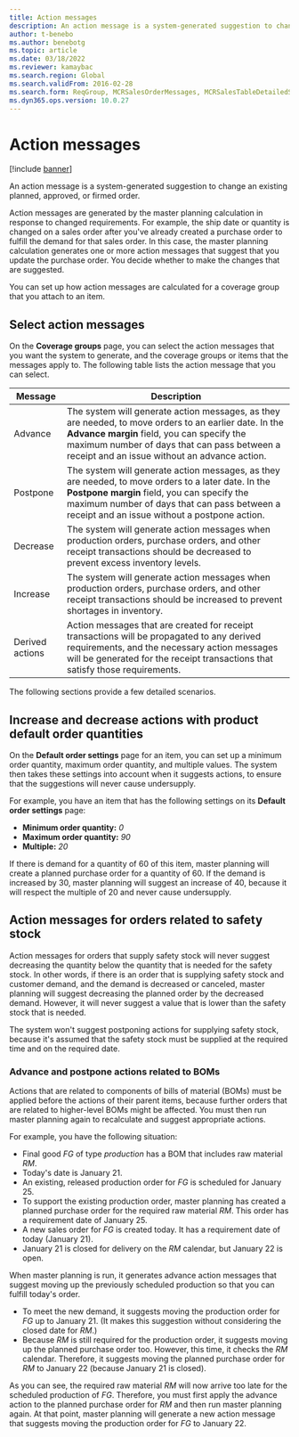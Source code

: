 ```yaml
---
title: Action messages
description: An action message is a system-generated suggestion to change an existing planned or firmed order. Learn about select action messages.
author: t-benebo
ms.author: benebotg
ms.topic: article
ms.date: 03/18/2022
ms.reviewer: kamaybac
ms.search.region: Global
ms.search.validFrom: 2016-02-28
ms.search.form: ReqGroup, MCRSalesOrderMessages, MCRSalesTableDetailedStatus, TAMItemVendRebateGroup, TAMVendRebate, TAMVendRebateAgreementLineInfoPart, TAMVendRebateGroup, TAMVendRebateTable, TAMVendRebateTrans, ReqTransActionListPage
ms.dyn365.ops.version: 10.0.27
---
```


# Action messages

[!include [banner](../includes/banner.md)]

An action message is a system-generated suggestion to change an existing planned, approved, or firmed order.

Action messages are generated by the master planning calculation in response to changed requirements. For example, the ship date or quantity is changed on a sales order after you've already created a purchase order to fulfill the demand for that sales order. In this case, the master planning calculation generates one or more action messages that suggest that you update the purchase order. You decide whether to make the changes that are suggested.

You can set up how action messages are calculated for a coverage group that you attach to an item.

## Select action messages

On the **Coverage groups** page, you can select the action messages that you want the system to generate, and the coverage groups or items that the messages apply to. The following table lists the action message that you can select.

| Message | Description |
|---|---|
| Advance | The system will generate action messages, as they are needed, to move orders to an earlier date. In the **Advance margin** field, you can specify the maximum number of days that can pass between a receipt and an issue without an advance action. |
| Postpone | The system will generate action messages, as they are needed, to move orders to a later date. In the **Postpone margin** field, you can specify the maximum number of days that can pass between a receipt and an issue without a postpone action. |
| Decrease | The system will generate action messages when production orders, purchase orders, and other receipt transactions should be decreased to prevent excess inventory levels. |
| Increase | The system will generate action messages when production orders, purchase orders, and other receipt transactions should be increased to prevent shortages in inventory. |
| Derived actions | Action messages that are created for receipt transactions will be propagated to any derived requirements, and the necessary action messages will be generated for the receipt transactions that satisfy those requirements. |

The following sections provide a few detailed scenarios.

## Increase and decrease actions with product default order quantities

On the **Default order settings** page for an item, you can set up a minimum order quantity, maximum order quantity, and multiple values. The system then takes these settings into account when it suggests actions, to ensure that the suggestions will never cause undersupply.

For example, you have an item that has the following settings on its **Default order settings** page:

- **Minimum order quantity:** *0*
- **Maximum order quantity:** *90*
- **Multiple:** *20*

If there is demand for a quantity of 60 of this item, master planning will create a planned purchase order for a quantity of 60. If the demand is increased by 30, master planning will suggest an increase of 40, because it will respect the multiple of 20 and never cause undersupply.

## Action messages for orders related to safety stock

Action messages for orders that supply safety stock will never suggest decreasing the quantity below the quantity that is needed for the safety stock. In other words, if there is an order that is supplying safety stock and customer demand, and the demand is decreased or canceled, master planning will suggest decreasing the planned order by the decreased demand. However, it will never suggest a value that is lower than the safety stock that is needed.

The system won't suggest postponing actions for supplying safety stock, because it's assumed that the safety stock must be supplied at the required time and on the required date.

### Advance and postpone actions related to BOMs

Actions that are related to components of bills of material (BOMs) must be applied before the actions of their parent items, because further orders that are related to higher-level BOMs might be affected. You must then run master planning again to recalculate and suggest appropriate actions.

For example, you have the following situation:

- Final good *FG* of type *production* has a BOM that includes raw material *RM*.
- Today's date is January 21.
- An existing, released production order for *FG* is scheduled for January 25.
- To support the existing production order, master planning has created a planned purchase order for the required raw material *RM*. This order has a requirement date of January 25.
- A new sales order for *FG* is created today. It has a requirement date of today (January 21).
- January 21 is closed for delivery on the *RM* calendar, but January 22 is open.

When master planning is run, it generates advance action messages that suggest moving up the previously scheduled production so that you can fulfill today's order.

- To meet the new demand, it suggests moving the production order for *FG* up to January 21. (It makes this suggestion without considering the closed date for *RM*.)
- Because *RM* is still required for the production order, it suggests moving up the planned purchase order too. However, this time, it checks the *RM* calendar. Therefore, it suggests moving the planned purchase order for *RM* to January 22 (because January 21 is closed).

As you can see, the required raw material *RM* will now arrive too late for the scheduled production of *FG*. Therefore, you must first apply the advance action to the planned purchase order for *RM* and then run master planning again. At that point, master planning will generate a new action message that suggests moving the production order for *FG* to January 22.
